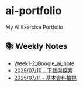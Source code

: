 # ai-portfolio
My AI Exercise Portfolio

## 📚 Weekly Notes

- [Week1-2_Google_ai_note](./notes/week1-2_Google_ai_note/README.md)
- [2025/07/10 - 下載與探索](notes/cifar10/2025-07-10-explore.md)
- [2025/07/11 - 基本資料檢視](notes/cifar10/2025-07-11-inspect.md)